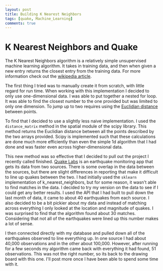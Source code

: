 ```yaml
---
layout: post
title: Building K Nearest Neighbors
tags: [quake, Machine_Learning]
comments: true
---
```



# K Nearest Neighbors and Quake

The K Nearest Neighbors algorithm is a relatively simple unsupervised machine learning
algorithm. It takes in training data, and then when given a new entry returns the closest
entry from the training data. For more information check out the [wikipedia article](https://en.wikipedia.org/wiki/K-nearest_neighbors_algorithm).


The first thing I tried was to manually create it from scratch, with little regard for run time.
When working with this implementation I decided to only use one-dimensional data. I was able to
put together a nested for loop. It was able to find the closest number to the one provided but was
limited to only one dimension. To jump up to two requires using the [Euclidian distance](https://en.wikipedia.org/wiki/Euclidean_distance)
between points.


To find that I decided to use a slightly less naive implementation. I used the `distance_matrix`
method in the spatial module of the scipy library. This method returns the Euclidian distance between
all the points described by the two arrays provided. Scipy is implemented such that these calculations are
done much more efficiently than even the simple 1d algorithm that I had done and was faster even across
higher-dimensional data.


This new method was so effective that I decided to pull out the project I recently called finished.
[Quake Labs](quake-ds-app.heroku.com) is an earthquake monitoring app that gets its data from two sources.
There is some overlap in the data between the sources, but there are slight differences in reporting that
make it difficult to line up quakes between the two. I had initially used the `sklearn` implementation of
k_nearest_neighbors, but for some reason, it wasn't able to find matches in the data. I decided to try my
version on the data to see if I could get any better results. I used the API that I had built to pull down the last
month of data, it came to about 40 earthquakes from each source. I also decided to be a bit pickier about my data
and instead of matching across everything I only looked at the location and magnitude of quakes. I was surprised to find that the algorithm found about 30 matches. Considering that not all of the earthquakes were lined up this number makes a lot of sense.


I then connected directly with my database and pulled down all of the earthquakes observed to line everything up. In one source I had about 40,000 observations and in the other about 100,000. However, after running for a few seconds my algorithm came back with everything it had found, 51 observations. This was not the right number, so its back to the drawing board with this one. I'll post more once I have been able to spend some time with it.
